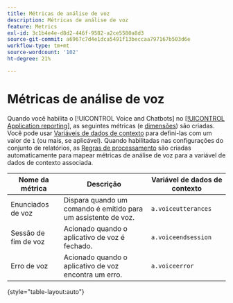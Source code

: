 ```yaml
---
title: Métricas de análise de voz
description: Métricas de análise de voz
feature: Metrics
exl-id: 3c1b4e4e-d8d2-446f-9582-a2ce5580a8d3
source-git-commit: a6967c7d4e1dca5491f13beccaa797167b503d6e
workflow-type: tm+mt
source-wordcount: '102'
ht-degree: 21%

---
```


# Métricas de análise de voz

Quando você habilita o [!UICONTROL Voice and Chatbots] no [[!UICONTROL Application reporting]](/help/admin/tools/manage-rs/edit-settings/app-reporting.md), as seguintes métricas (e [dimensões](../dimensions/voice-dimensions.md)) são criadas. Você pode usar [Variáveis de dados de contexto](/help/implement/vars/page-vars/contextdata.md) para defini-las com um valor de `1` (ou mais, se aplicável). Quando habilitadas nas configurações do conjunto de relatórios, as [Regras de processamento](/help/admin/tools/manage-rs/edit-settings/general/processing-rules/pr-overview.md) são criadas automaticamente para mapear métricas de análise de voz para a variável de dados de contexto associada.

| Nome da métrica | Descrição | Variável de dados de contexto |
| --- | --- | --- |
| Enunciados de voz | Dispara quando um comando é emitido para um assistente de voz. | `a.voiceutterances` |
| Sessão de fim de voz | Acionado quando o aplicativo de voz é fechado. | `a.voiceendsession` |
| Erro de voz | Acionado quando o aplicativo de voz encontra um erro. | `a.voiceerror` |

{style="table-layout:auto"}
